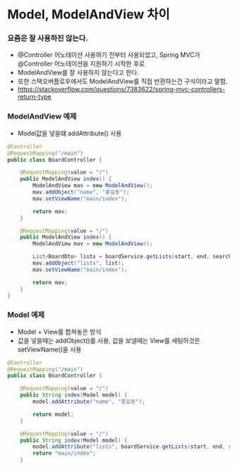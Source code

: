 # Model, ModelAndView 차이

### 요즘은 잘 사용하진 않는다.
  - @Controller 어노테이션 사용하기 전부터 사용되었고, Spring MVC가 @Controller 어노테이션을 지원하기 시작한 후로
  - ModelAndView를 잘 사용하지 않는다고 한다.
  - 또한 스택오버플로우에서도 ModelAndView를 직접 반환하는건 구식이라고 말함. 
  - https://stackoverflow.com/questions/7383622/spring-mvc-controllers-return-type


### ModelAndView 예제
- Model값을 넣을떄 addAttribute() 사용
```java
@Controller
@RequestMapping("/main")
public class BoardController {

    @RequestMapping(value = "/")
    public ModelAndView index() {
        ModelAndView mav = new ModelAndView();
        mav.addObject("name", "홍길동");
        mav.setViewName("main/index");

        return mav;
    }

    @RequestMapping(value = "/")
    public ModelAndView index() {
        ModelAndView mav = new ModelAndView();

        List<BoardDto> lists = boardService.getLists(start, end, searchKey, searchValue);
        mav.addObject("lists", list);
        mav.setViewName("main/index");

        return mav;
    }
}
```

### Model 예제
- Model + View를 합쳐놓은 방식
- 값을 넣을때는 addObject()를 사용, 값을 보낼때는 View를 세팅하것은 setViewName()을 사용
```java
@Controller
@RequestMapping("/main")
public class BoardController {

    @RequestMapping(value = "/")
    public String index(Model model) {
        model.addAttribute("name", "홍길동");

        return model;
    }

    @RequestMapping(value = "/")
    public String index(Model model) {
        model.addAttribute("lists", boardService.getLists(start, end, searchKey, searchValue));
        return "main/index";
    }
```

